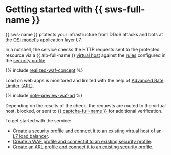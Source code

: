 # Getting started with {{ sws-full-name }}

{{ sws-name }} protects your infrastructure from DDoS attacks and bots at the [OSI model's](https://en.wikipedia.org/wiki/OSI_model) application layer L7.

In a nutshell, the service checks the HTTP requests sent to the protected resource via a {{ alb-full-name }} [virtual host](../../application-load-balancer/concepts/http-router.md#virtual-host) against the [rules](../concepts/rules.md) configured in the [security profile](../concepts/profiles.md).

{% include [realized-waf-concept](../../_includes/smartwebsecurity/realized-waf-concept.md) %}

Load on web apps is monitored and limited with the help of [Advanced Rate Limiter (ARL)](../concepts/arl.md).

{% include [note-preview-waf-arl](../../_includes/smartwebsecurity/note-preview-waf-arl.md) %}

Depending on the results of the check, the requests are routed to the virtual host, blocked, or sent to [{{ captcha-full-name }}](../../smartcaptcha/) for additional verification.

To get started with the service:
* [Create a security profile and connect it to an existing virtual host of an L7 load balancer](../quickstart.md).
* [Create a WAF profile and connect it to an existing security profile](quickstart-waf.md).
* [Create an ARL profile and connect it to an existing security profile](quickstart-arl.md).
